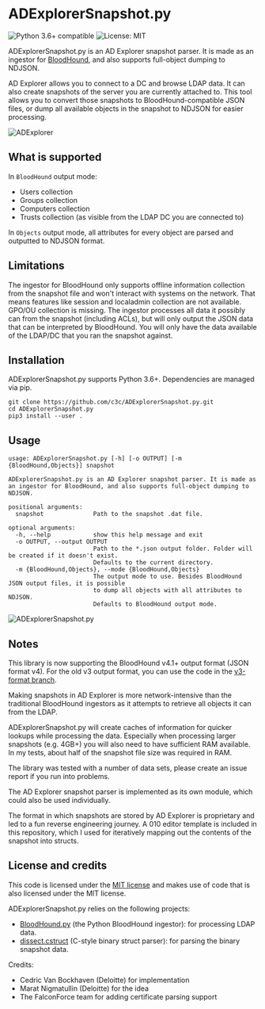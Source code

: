 # ADExplorerSnapshot.py

![Python 3.6+ compatible](https://img.shields.io/badge/python-%5E3.6-blue)
![License: MIT](https://img.shields.io/badge/License-MIT-yellow.svg)

ADExplorerSnapshot.py is an AD Explorer snapshot parser. It is made as an ingestor for [BloodHound](https://bloodhound.readthedocs.io/), and also supports full-object dumping to NDJSON.

AD Explorer allows you to connect to a DC and browse LDAP data. It can also create snapshots of the server you are currently attached to. This tool allows you to convert those snapshots to BloodHound-compatible JSON files, or dump all available objects in the snapshot to NDJSON for easier processing.

![ADExplorer](meta/adexplorer.png)

## What is supported

In `BloodHound` output mode: 
 * Users collection
 * Groups collection
 * Computers collection
 * Trusts collection (as visible from the LDAP DC you are connected to)

In `Objects` output mode, all attributes for every object are parsed and outputted to NDJSON format.

## Limitations

The ingestor for BloodHound only supports offline information collection from the snapshot file and won't interact with systems on the network. That means features like session and localadmin collection are not available. GPO/OU collection is missing. The ingestor processes all data it possibly can from the snapshot (including ACLs), but will only output the JSON data that can be interpreted by BloodHound. You will only have the data available of the LDAP/DC that you ran the snapshot against.

## Installation

ADExplorerSnapshot.py supports Python 3.6+. Dependencies are managed via pip.

```
git clone https://github.com/c3c/ADExplorerSnapshot.py.git
cd ADExplorerSnapshot.py
pip3 install --user .
```

## Usage

```
usage: ADExplorerSnapshot.py [-h] [-o OUTPUT] [-m {BloodHound,Objects}] snapshot

ADExplorerSnapshot.py is an AD Explorer snapshot parser. It is made as an ingestor for BloodHound, and also supports full-object dumping to NDJSON.

positional arguments:
  snapshot              Path to the snapshot .dat file.

optional arguments:
  -h, --help            show this help message and exit
  -o OUTPUT, --output OUTPUT
                        Path to the *.json output folder. Folder will be created if it doesn't exist. 
                        Defaults to the current directory.
  -m {BloodHound,Objects}, --mode {BloodHound,Objects}
                        The output mode to use. Besides BloodHound JSON output files, it is possible
                        to dump all objects with all attributes to NDJSON.
                        Defaults to BloodHound output mode.
```

![ADExplorerSnapshot.py](meta/adexpsnapshotpy.png)

## Notes

This library is now supporting the BloodHound v4.1+ output format (JSON format v4). For the old v3 output format, you can use the code in the [v3-format branch](https://github.com/c3c/ADExplorerSnapshot.py/tree/v3-format).

Making snapshots in AD Explorer is more network-intensive than the traditional BloodHound ingestors as it attempts to retrieve all objects it can from the LDAP.

ADExplorerSnapshot.py will create caches of information for quicker lookups while processing the data. Especially when processing larger snapshots (e.g. 4GB+) you will also need to have sufficient RAM available. In my tests, about half of the snapshot file size was required in RAM.

The library was tested with a number of data sets, please create an issue report if you run into problems. 

The AD Explorer snapshot parser is implemented as its own module, which could also be used individually.

The format in which snapshots are stored by AD Explorer is proprietary and led to a fun reverse engineering journey. A 010 editor template is included in this repository, which I used for iteratively mapping out the contents of the snapshot into structs.

## License and credits

This code is licensed under the [MIT license](https://opensource.org/licenses/MIT) and makes use of code that is also licensed under the MIT license.

ADExplorerSnapshot.py relies on the following projects:
 - [BloodHound.py](https://github.com/fox-it/BloodHound.py) (the Python BloodHound ingestor): for processing LDAP data.
 - [dissect.cstruct](https://github.com/fox-it/dissect.cstruct) (C-style binary struct parser): for parsing the binary snapshot data.

Credits:
 - Cedric Van Bockhaven (Deloitte) for implementation
 - Marat Nigmatullin (Deloitte) for the idea
 - The FalconForce team for adding certificate parsing support
